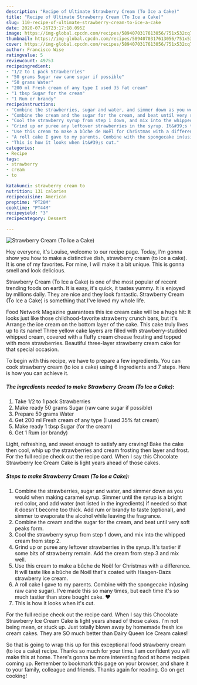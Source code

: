 ```yaml
---
description: "Recipe of Ultimate Strawberry Cream (To Ice a Cake)"
title: "Recipe of Ultimate Strawberry Cream (To Ice a Cake)"
slug: 110-recipe-of-ultimate-strawberry-cream-to-ice-a-cake
date: 2020-07-26T23:17:18.095Z
image: https://img-global.cpcdn.com/recipes/5894070317613056/751x532cq70/strawberry-cream-to-ice-a-cake-recipe-main-photo.jpg
thumbnail: https://img-global.cpcdn.com/recipes/5894070317613056/751x532cq70/strawberry-cream-to-ice-a-cake-recipe-main-photo.jpg
cover: https://img-global.cpcdn.com/recipes/5894070317613056/751x532cq70/strawberry-cream-to-ice-a-cake-recipe-main-photo.jpg
author: Francisco Wise
ratingvalue: 5
reviewcount: 49753
recipeingredient:
- "1/2 to 1 pack Strawberries"
- "50 grams Sugar raw cane sugar if possible"
- "50 grams Water"
- "200 ml Fresh cream of any type I used 35 fat cream"
- "1 tbsp Sugar for the cream"
- "1 Rum or brandy"
recipeinstructions:
- "Combine the strawberries, sugar and water, and simmer down as you would when making caramel syrup. Simmer until the syrup is a bright red color, and add water (not listed in the ingredients) if needed so that it doesn&#39;t become too thick. Add rum or brandy to taste (optional), and simmer to evaporate the alcohol while leaving the fragrance."
- "Combine the cream and the sugar for the cream, and beat until very soft peaks form."
- "Cool the strawberry syrup from step 1 down, and mix into the whipped cream from step 2."
- "Grind up or puree any leftover strawberries in the syrup. It&#39;s tastier if some bits of strawberry remain. Add the cream from step 3 and mix well."
- "Use this cream to make a bûche de Noël for Christmas with a difference. It will taste like a bûche de Noël that&#39;s coated with Haagen-Dazs strawberry ice cream."
- "A roll cake I gave to my parents. Combine with the spongecake in(using raw cane sugar). I&#39;ve made this so many times, but each time it&#39;s so much tastier than store bought cake. ❤"
- "This is how it looks when it&#39;s cut."
categories:
- Recipe
tags:
- strawberry
- cream
- to

katakunci: strawberry cream to 
nutrition: 131 calories
recipecuisine: American
preptime: "PT20M"
cooktime: "PT44M"
recipeyield: "3"
recipecategory: Dessert

---
```



![Strawberry Cream (To Ice a Cake)](https://img-global.cpcdn.com/recipes/5894070317613056/751x532cq70/strawberry-cream-to-ice-a-cake-recipe-main-photo.jpg)

Hey everyone, it's Louise, welcome to our recipe page. Today, I'm gonna show you how to make a distinctive dish, strawberry cream (to ice a cake). It is one of my favorites. For mine, I will make it a bit unique. This is gonna smell and look delicious.

Strawberry Cream (To Ice a Cake) is one of the most popular of recent trending foods on earth. It is easy, it's quick, it tastes yummy. It is enjoyed by millions daily. They are nice and they look fantastic. Strawberry Cream (To Ice a Cake) is something that I've loved my whole life.

Food Network Magazine guarantees this ice cream cake will be a huge hit: It looks just like those childhood-favorite strawberry crunch bars, but it&#39;s Arrange the ice cream on the bottom layer of the cake. This cake truly lives up to its name! Three yellow cake layers are filled with strawberry-studded whipped cream, covered with a fluffy cream cheese frosting and topped with more strawberries. Beautiful three-layer strawberry cream cake for that special occasion.


To begin with this recipe, we have to prepare a few ingredients. You can cook strawberry cream (to ice a cake) using 6 ingredients and 7 steps. Here is how you can achieve it.

<!--inarticleads1-->

##### The ingredients needed to make Strawberry Cream (To Ice a Cake):

1. Take 1/2 to 1 pack Strawberries
1. Make ready 50 grams Sugar (raw cane sugar if possible)
1. Prepare 50 grams Water
1. Get 200 ml Fresh cream of any type (I used 35% fat cream)
1. Make ready 1 tbsp Sugar (for the cream)
1. Get 1 Rum (or brandy)


Light, refreshing, and sweet enough to satisfy any craving! Bake the cake then cool, whip up the strawberries and cream frosting then layer and frost. For the full recipe check out the recipe card. When I say this Chocolate Strawberry Ice Cream Cake is light years ahead of those cakes. 

<!--inarticleads2-->

##### Steps to make Strawberry Cream (To Ice a Cake):

1. Combine the strawberries, sugar and water, and simmer down as you would when making caramel syrup. Simmer until the syrup is a bright red color, and add water (not listed in the ingredients) if needed so that it doesn&#39;t become too thick. Add rum or brandy to taste (optional), and simmer to evaporate the alcohol while leaving the fragrance.
1. Combine the cream and the sugar for the cream, and beat until very soft peaks form.
1. Cool the strawberry syrup from step 1 down, and mix into the whipped cream from step 2.
1. Grind up or puree any leftover strawberries in the syrup. It&#39;s tastier if some bits of strawberry remain. Add the cream from step 3 and mix well.
1. Use this cream to make a bûche de Noël for Christmas with a difference. It will taste like a bûche de Noël that&#39;s coated with Haagen-Dazs strawberry ice cream.
1. A roll cake I gave to my parents. Combine with the spongecake in(using raw cane sugar). I&#39;ve made this so many times, but each time it&#39;s so much tastier than store bought cake. ❤
1. This is how it looks when it&#39;s cut.


For the full recipe check out the recipe card. When I say this Chocolate Strawberry Ice Cream Cake is light years ahead of those cakes. I&#39;m not being mean, or stuck up. Just totally blown away by homemade fresh ice cream cakes. They are SO much better than Dairy Queen Ice Cream cakes! 

So that is going to wrap this up for this exceptional food strawberry cream (to ice a cake) recipe. Thanks so much for your time. I am confident you will make this at home. There's gonna be more interesting food at home recipes coming up. Remember to bookmark this page on your browser, and share it to your family, colleague and friends. Thanks again for reading. Go on get cooking!
